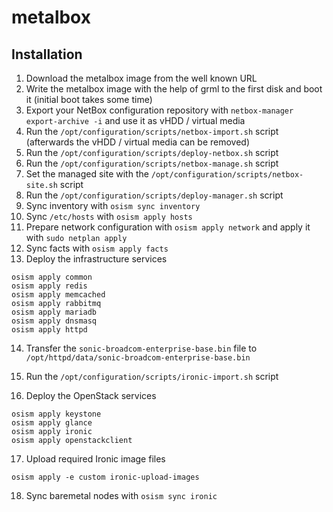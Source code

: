 # metalbox

## Installation

1. Download the metalbox image from the well known URL
2. Write the metalbox image with the help of grml to the first disk
   and boot it (initial boot takes some time)
3. Export your NetBox configuration repository with `netbox-manager export-archive -i`
   and use it as vHDD / virtual media
4. Run the `/opt/configuration/scripts/netbox-import.sh` script (afterwards the vHDD / virtual
   media can be removed)
5. Run the `/opt/configuration/scripts/deploy-netbox.sh` script
6. Run the `/opt/configuration/scripts/netbox-manage.sh` script
7. Set the managed site with the `/opt/configuration/scripts/netbox-site.sh` script
8. Run the `/opt/configuration/scripts/deploy-manager.sh` script
9. Sync inventory with `osism sync inventory`
10. Sync `/etc/hosts` with `osism apply hosts`
11. Prepare network configuration with `osism apply network` and apply it with `sudo netplan apply`
12. Sync facts with `osism apply facts`
13. Deploy the infrastructure services

   ```
   osism apply common
   osism apply redis
   osism apply memcached
   osism apply rabbitmq
   osism apply mariadb
   osism apply dnsmasq
   osism apply httpd
   ```

14. Transfer the `sonic-broadcom-enterprise-base.bin` file to
    `/opt/httpd/data/sonic-broadcom-enterprise-base.bin`

15. Run the `/opt/configuration/scripts/ironic-import.sh` script

16. Deploy the OpenStack services

   ```
   osism apply keystone
   osism apply glance
   osism apply ironic
   osism apply openstackclient
   ```

17. Upload required Ironic image files

   ```
   osism apply -e custom ironic-upload-images
   ```

18. Sync baremetal nodes with `osism sync ironic`
